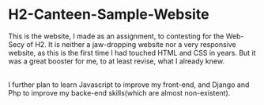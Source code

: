 # H2-Canteen-Sample-Website
This is the website, I made as an assignment, to contesting for the Web-Secy of H2. It is neither a jaw-dropping website nor a very responsive website, as this is the first time I had touched HTML and CSS in years. But it was a great booster for me, to at least revise, what I already knew.

<br>
I further plan to learn Javascript to improve my front-end, and Django and Php to improve my backe-end skills(which are almost non-existent). 
